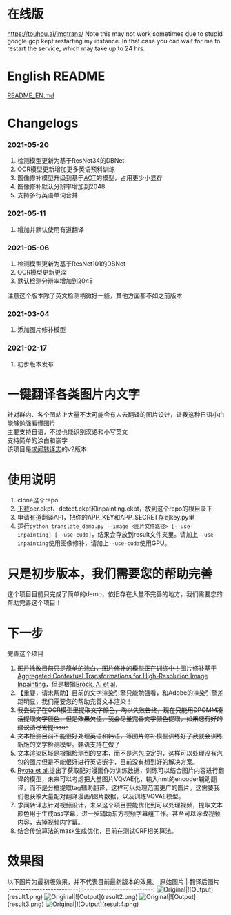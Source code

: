 # 在线版
https://touhou.ai/imgtrans/
Note this may not work sometimes due to stupid google gcp kept restarting my instance. In that case you can wait for me to restart the service, which may take up to 24 hrs.
# English README
[README_EN.md](README_EN.md)
# Changelogs
### 2021-05-20
1. 检测模型更新为基于ResNet34的DBNet
2. OCR模型更新增加更多英语预料训练
3. 图像修补模型升级到基于[AOT](https://arxiv.org/abs/2104.01431)的模型，占用更少小显存
4. 图像修补默认分辨率增加到2048
5. 支持多行英语单词合并
### 2021-05-11
1. 增加并默认使用有道翻译
### 2021-05-06
1. 检测模型更新为基于ResNet101的DBNet
2. OCR模型更新更深
3. 默认检测分辨率增加到2048

注意这个版本除了英文检测稍微好一些，其他方面都不如之前版本
### 2021-03-04
1. 添加图片修补模型
### 2021-02-17
1. 初步版本发布
# 一键翻译各类图片内文字
针对群内、各个图站上大量不太可能会有人去翻译的图片设计，让我这种日语小白能够勉强看懂图片\
主要支持日语，不过也能识别汉语和小写英文 \
支持简单的涂白和嵌字 \
该项目是[求闻转译志](https://github.com/PatchyVideo/MMDOCR-HighPerformance)的v2版本

# 使用说明
1. clone这个repo
2. [下载](https://github.com/zyddnys/manga-image-translator/releases/tag/alpha-v3.0.0)ocr.ckpt、detect.ckpt和inpainting.ckpt，放到这个repo的根目录下
3. 申请有道翻译API，把你的APP_KEY和APP_SECRET存到key.py里
4. 运行`python translate_demo.py --image <图片文件路径> [--use-inpainting] [--use-cuda]`，结果会存放到result文件夹里。请加上`--use-inpainting`使用图像修补，请加上`--use-cuda`使用GPU。
# 只是初步版本，我们需要您的帮助完善
这个项目目前只完成了简单的demo，依旧存在大量不完善的地方，我们需要您的帮助完善这个项目！

# 下一步
完善这个项目
1. <s>图片涂改目前只是简单的涂白，图片修补的模型正在训练中！</s>图片修补基于[Aggregated Contextual Transformations for High-Resolution Image Inpainting](https://arxiv.org/abs/2104.01431)，但是根据[Brock, A. et al.](https://arxiv.org/abs/2101.08692)
2. 【重要，请求帮助】目前的文字渲染引擎只能勉强看，和Adobe的渲染引擎差距明显，我们需要您的帮助完善文本渲染！
3. <s>我尝试了在OCR模型里提取文字颜色，均以失败告终，现在只能用DPGMM凑活提取文字颜色，但是效果欠佳，我会尽量完善文字颜色提取，如果您有好的建议请尽管提issue</s>
4. <s>文本检测目前不能很好处理英语和韩语，等图片修补模型训练好了我就会训练新版的文字检测模型。</s>韩语支持在做了
5. 文本渲染区域是根据检测到的文本，而不是汽包决定的，这样可以处理没有汽包的图片但是不能很好进行英语嵌字，目前没有想到好的解决方案。
6. [Ryota et al.](https://arxiv.org/abs/2012.14271)提出了获取配对漫画作为训练数据，训练可以结合图片内容进行翻译的模型，未来可以考虑把大量图片VQVAE化，输入nmt的encoder辅助翻译，而不是分框提取tag辅助翻译，这样可以处理范围更广的图片。这需要我们也获取大量配对翻译漫画/图片数据，以及训练VQVAE模型。
7. 求闻转译志针对视频设计，未来这个项目要能优化到可以处理视频，提取文本颜色用于生成ass字幕，进一步辅助东方视频字幕组工作。甚至可以涂改视频内容，去掉视频内字幕。
8. 结合传统算法的mask生成优化，目前在测试CRF相关算法。

# 效果图
以下图片为最初版效果，并不代表目前最新版本的效果。
原始图片             |  翻译后图片
:-------------------------:|:-------------------------:
![Original](original1.jpg "https://www.pixiv.net/en/artworks/85200179")|![Output](result1.png)
![Original](original2.jpg "https://twitter.com/mmd_96yuki/status/1320122899005460481")|![Output](result2.png)
![Original](original3.jpg "https://twitter.com/_taroshin_/status/1231099378779082754")|![Output](result3.png)
![Original](original4.jpg "https://amagi.fanbox.cc/posts/1904941")|![Output](result4.png)

